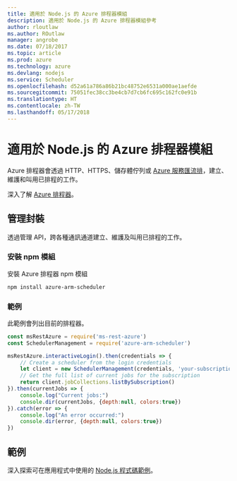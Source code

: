 ```yaml
---
title: 適用於 Node.js 的 Azure 排程器模組
description: 適用於 Node.js 的 Azure 排程器模組參考
author: rloutlaw
ms.author: ROutlaw
manager: angrobe
ms.date: 07/18/2017
ms.topic: article
ms.prod: azure
ms.technology: azure
ms.devlang: nodejs
ms.service: Scheduler
ms.openlocfilehash: d52a61a786a86b21bc48752e6531a000ae1aefde
ms.sourcegitcommit: 75051fec38cc3be4cb7d7cb6fc695c162fc0e91b
ms.translationtype: HT
ms.contentlocale: zh-TW
ms.lasthandoff: 05/17/2018
---
```

# <a name="azure-scheduler-modules-for-nodejs"></a>適用於 Node.js 的 Azure 排程器模組

Azure 排程器會透過 HTTP、HTTPS、儲存體佇列或 [Azure 服務匯流排](/azure/service-bus-messaging/service-bus-messaging-overview)，建立、維護和叫用已排程的工作。

深入了解 [Azure 排程器](/azure/scheduler/scheduler-intro)。

## <a name="management-package"></a>管理封裝

透過管理 API，跨各種通訊通道建立、維護及叫用已排程的工作。

### <a name="install-the-npm-module"></a>安裝 npm 模組

安裝 Azure 排程器 npm 模組

```bash
npm install azure-arm-scheduler
```

### <a name="example"></a>範例

此範例會列出目前的排程器。

```javascript
const msRestAzure = require('ms-rest-azure')
const SchedulerManagement = require('azure-arm-scheduler')

msRestAzure.interactiveLogin().then(credentials => {
    // Create a scheduler from the login credentials
    let client = new SchedulerManagement(credentials, 'your-subscription-id')
    // Get the full list of current jobs for the subscription
    return client.jobCollections.listBySubscription()
}).then(currentJobs => {
    console.log("Current jobs:")
    console.dir(currentJobs, {depth:null, colors:true})
}).catch(error => {
    console.log("An error occurred:")
    console.dir(error, {depth:null, colors:true})
})
```

## <a name="samples"></a>範例

深入探索可在應用程式中使用的 [Node.js 程式碼範例](https://azure.microsoft.com/resources/samples/?platform=nodejs)。
